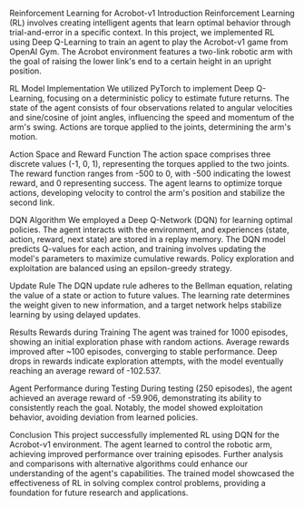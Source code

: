 Reinforcement Learning for Acrobot-v1
Introduction
Reinforcement Learning (RL) involves creating intelligent agents that learn optimal behavior through trial-and-error in a specific context. In this project, we implemented RL using Deep Q-Learning to train an agent to play the Acrobot-v1 game from OpenAI Gym. The Acrobot environment features a two-link robotic arm with the goal of raising the lower link's end to a certain height in an upright position.

RL Model Implementation
We utilized PyTorch to implement Deep Q-Learning, focusing on a deterministic policy to estimate future returns. The state of the agent consists of four observations related to angular velocities and sine/cosine of joint angles, influencing the speed and momentum of the arm's swing. Actions are torque applied to the joints, determining the arm's motion.

Action Space and Reward Function
The action space comprises three discrete values (-1, 0, 1), representing the torques applied to the two joints. The reward function ranges from -500 to 0, with -500 indicating the lowest reward, and 0 representing success. The agent learns to optimize torque actions, developing velocity to control the arm's position and stabilize the second link.

DQN Algorithm
We employed a Deep Q-Network (DQN) for learning optimal policies. The agent interacts with the environment, and experiences (state, action, reward, next state) are stored in a replay memory. The DQN model predicts Q-values for each action, and training involves updating the model's parameters to maximize cumulative rewards. Policy exploration and exploitation are balanced using an epsilon-greedy strategy.

Update Rule
The DQN update rule adheres to the Bellman equation, relating the value of a state or action to future values. The learning rate determines the weight given to new information, and a target network helps stabilize learning by using delayed updates.

Results
Rewards during Training
The agent was trained for 1000 episodes, showing an initial exploration phase with random actions. Average rewards improved after ~100 episodes, converging to stable performance. Deep drops in rewards indicate exploration attempts, with the model eventually reaching an average reward of -102.537.

Agent Performance during Testing
During testing (250 episodes), the agent achieved an average reward of -59.906, demonstrating its ability to consistently reach the goal. Notably, the model showed exploitation behavior, avoiding deviation from learned policies.

Conclusion
This project successfully implemented RL using DQN for the Acrobot-v1 environment. The agent learned to control the robotic arm, achieving improved performance over training episodes. Further analysis and comparisons with alternative algorithms could enhance our understanding of the agent's capabilities. The trained model showcased the effectiveness of RL in solving complex control problems, providing a foundation for future research and applications.
